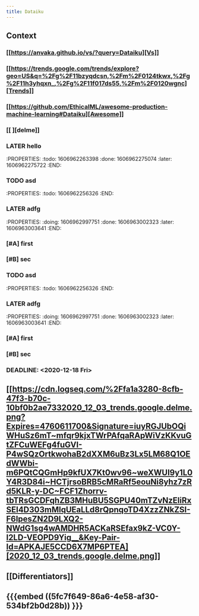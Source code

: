```yaml
---
title: Dataiku
---
```


## Context
### [[https://anvaka.github.io/vs/?query=Dataiku][Vs]]
### [[https://trends.google.com/trends/explore?geo=US&q=%2Fg%2F11bzyqdcsn,%2Fm%2F0124tkwx,%2Fg%2F11h3yhqxn_,%2Fg%2F11f017ds55,%2Fm%2F0120wgnc][Trends]]
### [[https://github.com/EthicalML/awesome-production-machine-learning#Dataiku][Awesome]]
###
### [[<script type="text/javascript" src="https://ssl.gstatic.com/trends_nrtr/2431_RC01/embed_loader.js"></script> <script type="text/javascript"> trends.embed.renderExploreWidget("TIMESERIES", {"comparisonItem":[{"keyword":"/g/11bzyqdcsn","geo":"US","time":"today 12-m"},{"keyword":"/m/0124tkwx","geo":"US","time":"today 12-m"},{"keyword":"/g/11h3yhqxn_","geo":"US","time":"today 12-m"},{"keyword":"/g/11f017ds55","geo":"US","time":"today 12-m"},{"keyword":"/m/0120wgnc","geo":"US","time":"today 12-m"}],"category":0,"property":""}, {"exploreQuery":"geo=US&q=%2Fg%2F11bzyqdcsn,%2Fm%2F0124tkwx,%2Fg%2F11h3yhqxn_,%2Fg%2F11f017ds55,%2Fm%2F0120wgnc&date=today 12-m,today 12-m,today 12-m,today 12-m,today 12-m","guestPath":"https://trends.google.com:443/trends/embed/"}); </script> ][delme]]
### LATER hello
:PROPERTIES:
:todo: 1606962263398
:done: 1606962275074
:later: 1606962275722
:END:
###
### TODO asd
:PROPERTIES:
:todo: 1606962256326
:END:
### LATER adfg
:PROPERTIES:
:doing: 1606962997751
:done: 1606963002323
:later: 1606963003641
:END:
### [#A] first
### [#B] sec
###
### TODO asd
:PROPERTIES:
:todo: 1606962256326
:END:
### LATER adfg
:PROPERTIES:
:doing: 1606962997751
:done: 1606963002323
:later: 1606963003641
:END:
### [#A] first
### [#B] sec
### DEADLINE: <2020-12-18 Fri>
##
## [[https://cdn.logseq.com/%2Ffa1a3280-8cfb-47f3-b70c-10bf0b2ae7332020_12_03_trends.google.delme.png?Expires=4760611700&Signature=iuyRGJUbOQiWHuSz6mT~mfqr9kjxTWrPAfqaRApWiVzKKvuGtZFCuWEFg4fuGVI-P4wSQzOrtkwohaB2dXXM6uBz3Lx5LM68Q1OEdWWbi-m6PQtCQGmHp9kfUX7Kt0wv96~weXWUI9y1L0Y4R3D84i~HCTjrsoBRB5cMRaRf5eouNi8yhz7zRd5KLR-y-DC~FCF1Zhorrv-tbTRsGCDFqhZB3MHuBU5SGPU40mTZvNzEliRxSEI4D303mMlqUEaLLd8rQpnqoTD4XzzZNkZSI-F6IpesZN2D9LXQ2-NWdG1sg4wAMDHR5ACKaRSEfax9kZ-VC0Y-I2LD-VEOPD9Yig__&Key-Pair-Id=APKAJE5CCD6X7MP6PTEA][2020_12_03_trends.google.delme.png]]
##
## [[Differentiators]]
##
## {{{embed ((5fc7f649-86a6-4e58-af30-534bf2b0d28b)) }}}
##
##
